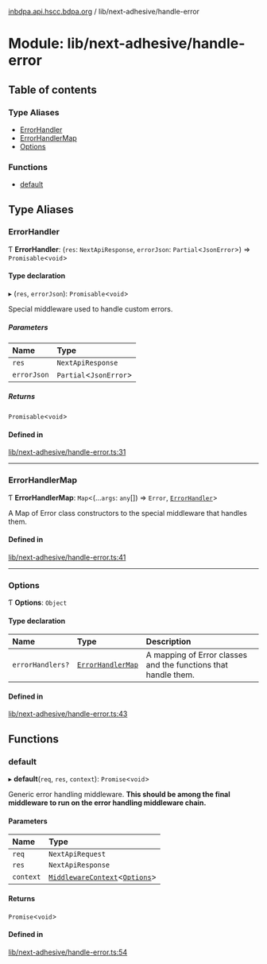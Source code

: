 [inbdpa.api.hscc.bdpa.org](../README.md) / lib/next-adhesive/handle-error

# Module: lib/next-adhesive/handle-error

## Table of contents

### Type Aliases

- [ErrorHandler](lib_next_adhesive_handle_error.md#errorhandler)
- [ErrorHandlerMap](lib_next_adhesive_handle_error.md#errorhandlermap)
- [Options](lib_next_adhesive_handle_error.md#options)

### Functions

- [default](lib_next_adhesive_handle_error.md#default)

## Type Aliases

### ErrorHandler

Ƭ **ErrorHandler**: (`res`: `NextApiResponse`, `errorJson`: `Partial`<`JsonError`\>) => `Promisable`<`void`\>

#### Type declaration

▸ (`res`, `errorJson`): `Promisable`<`void`\>

Special middleware used to handle custom errors.

##### Parameters

| Name | Type |
| :------ | :------ |
| `res` | `NextApiResponse` |
| `errorJson` | `Partial`<`JsonError`\> |

##### Returns

`Promisable`<`void`\>

#### Defined in

[lib/next-adhesive/handle-error.ts:31](https://github.com/nhscc/inbdpa.api.hscc.bdpa.org/blob/742232e/lib/next-adhesive/handle-error.ts#L31)

___

### ErrorHandlerMap

Ƭ **ErrorHandlerMap**: `Map`<(...`args`: `any`[]) => `Error`, [`ErrorHandler`](lib_next_adhesive_handle_error.md#errorhandler)\>

A Map of Error class constructors to the special middleware that handles
them.

#### Defined in

[lib/next-adhesive/handle-error.ts:41](https://github.com/nhscc/inbdpa.api.hscc.bdpa.org/blob/742232e/lib/next-adhesive/handle-error.ts#L41)

___

### Options

Ƭ **Options**: `Object`

#### Type declaration

| Name | Type | Description |
| :------ | :------ | :------ |
| `errorHandlers?` | [`ErrorHandlerMap`](lib_next_adhesive_handle_error.md#errorhandlermap) | A mapping of Error classes and the functions that handle them. |

#### Defined in

[lib/next-adhesive/handle-error.ts:43](https://github.com/nhscc/inbdpa.api.hscc.bdpa.org/blob/742232e/lib/next-adhesive/handle-error.ts#L43)

## Functions

### default

▸ **default**(`req`, `res`, `context`): `Promise`<`void`\>

Generic error handling middleware. **This should be among the final
middleware to run on the error handling middleware chain.**

#### Parameters

| Name | Type |
| :------ | :------ |
| `req` | `NextApiRequest` |
| `res` | `NextApiResponse` |
| `context` | [`MiddlewareContext`](lib_next_api_glue.md#middlewarecontext)<[`Options`](lib_next_adhesive_handle_error.md#options)\> |

#### Returns

`Promise`<`void`\>

#### Defined in

[lib/next-adhesive/handle-error.ts:54](https://github.com/nhscc/inbdpa.api.hscc.bdpa.org/blob/742232e/lib/next-adhesive/handle-error.ts#L54)
